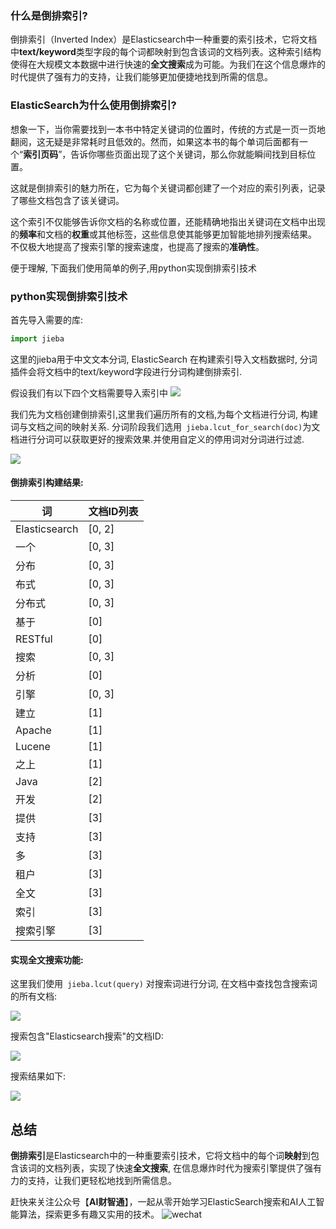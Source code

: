 
### 什么是倒排索引?
倒排索引（Inverted Index）是Elasticsearch中一种重要的索引技术，它将文档中**text/keyword**类型字段的每个词都映射到包含该词的文档列表。这种索引结构使得在大规模文本数据中进行快速的**全文搜索**成为可能。为我们在这个信息爆炸的时代提供了强有力的支持，让我们能够更加便捷地找到所需的信息。

### ElasticSearch为什么使用倒排索引?
想象一下，当你需要找到一本书中特定关键词的位置时，传统的方式是一页一页地翻阅，这无疑是非常耗时且低效的。然而，如果这本书的每个单词后面都有一个“**索引页码**”，告诉你哪些页面出现了这个关键词，那么你就能瞬间找到目标位置。

这就是倒排索引的魅力所在，它为每个关键词都创建了一个对应的索引列表，记录了哪些文档包含了该关键词。

这个索引不仅能够告诉你文档的名称或位置，还能精确地指出关键词在文档中出现的**频率**和文档的**权重**或其他标签，这些信息使其能够更加智能地排列搜索结果。 不仅极大地提高了搜索引擎的搜索速度，也提高了搜索的**准确性**。

便于理解, 下面我们使用简单的例子,用python实现倒排索引技术
### python实现倒排索引技术
首先导入需要的库:
```python
import jieba
```
这里的jieba用于中文文本分词, ElasticSearch 在构建索引导入文档数据时, 分词插件会将文档中的text/keyword字段进行分词构建倒排索引.

假设我们有以下四个文档需要导入索引中
![](https://cdn.jsdelivr.net/gh/filess/img3@main/2023/08/28/1693155996750-86b519a8-c1ff-48d4-a986-e8fc6db60d27.png)

我们先为文档创建倒排索引,这里我们遍历所有的文档,为每个文档进行分词, 构建词与文档之间的映射关系. 分词阶段我们选用` jieba.lcut_for_search(doc)`为文档进行分词可以获取更好的搜索效果.并使用自定义的停用词对分词进行过滤.

![](https://cdn.jsdelivr.net/gh/filess/img2@main/2023/08/28/1693156023983-d919a243-0d4d-48e7-b81f-f5ee50137365.png)


#### 倒排索引构建结果:

| 词 | 文档ID列表 |
|----|------------|
| Elasticsearch | [0, 2] |
| 一个 | [0, 3] |
| 分布 | [0, 3] |
| 布式 | [0, 3] |
| 分布式 | [0, 3] |
| 基于 | [0] |
| RESTful | [0] |
| 搜索 | [0, 3] |
| 分析 | [0] |
| 引擎 | [0, 3] |
| 建立 | [1] |
| Apache | [1] |
| Lucene | [1] |
| 之上 | [1] |
| Java | [2] |
| 开发 | [2] |
| 提供 | [3] |
| 支持 | [3] |
| 多 | [3] |
| 租户 | [3] |
| 全文 | [3] |
| 索引 | [3] |
| 搜索引擎 | [3] |


#### 实现全文搜索功能:
这里我们使用` jieba.lcut(query)` 对搜索词进行分词, 在文档中查找包含搜索词的所有文档:


![](https://cdn.jsdelivr.net/gh/filess/img3@main/2023/08/28/1693156058668-a41a000f-f412-422c-92bd-7eb000d4a4ae.png)

搜索包含"Elasticsearch搜索"的文档ID:

![](https://cdn.jsdelivr.net/gh/filess/img10@main/2023/08/28/1693156071945-1b1436fd-aefa-4e52-9255-a472f83aea01.png)

搜索结果如下:

![](https://cdn.jsdelivr.net/gh/filess/img13@main/2023/08/28/1693156100530-87e00939-c7b9-4de9-92b5-86000027465b.png)

## 总结
**倒排索引**是Elasticsearch中的一种重要索引技术，它将文档中的每个词**映射**到包含该词的文档列表，实现了快速**全文搜索**, 在信息爆炸时代为搜索引擎提供了强有力的支持，让我们更轻松地找到所需信息。

赶快来关注公众号【**AI财智通**】，一起从零开始学习ElasticSearch搜索和AI人工智能算法，探索更多有趣又实用的技术。
![wechat](../images/wechat.png)

